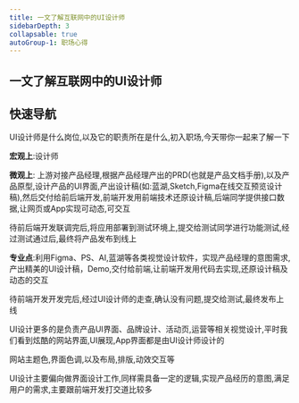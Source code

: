 ```yaml
---
title: 一文了解互联网中的UI设计师
sidebarDepth: 3
collapsable: true
autoGroup-1: 职场心得
---
```


## 一文了解互联网中的UI设计师

## 快速导航

<TOC />

UI设计师是什么岗位,以及它的职责所在是什么,初入职场,今天带你一起来了解一下

**宏观上**:设计师

**微观上**: 上游对接产品经理,根据产品经理产出的PRD(也就是产品文档手册),以及产品原型,设计产品的UI界面,产出设计稿(如:蓝湖,Sketch,Figma在线交互预览设计稿),然后交付给前后端开发,前端开发用前端技术还原设计稿,后端同学提供接口数据,让网页或App实现可动态,可交互

待前后端开发联调完后,将应用部署到测试环境上,提交给测试同学进行功能测试,经过测试通过后,最终将产品发布到线上

**专业点**:利用Figma、PS、AI,蓝湖等各类视觉设计软件，实现产品经理的意图需求,产出精美的UI设计稿，Demo,交付给前端,让前端开发用代码去实现,还原设计稿及动态的交互

待前端开发开发完后,经过UI设计师的走查,确认没有问题,提交给测试,最终发布上线

UI设计更多的是负责产品UI界面、品牌设计、活动页,运营等相关视觉设计,平时我们看到炫酷的网站界面,UI展现,App界面都是由UI设计师设计的

网站主题色,界面色调,以及布局,排版,动效交互等

UI设计主要偏向做界面设计工作,同样需具备一定的逻辑,实现产品经历的意图,满足用户的需求,主要跟前端开发打交道比较多

<footer-FooterLink :isShareLink="false" :isDaShang="true" />